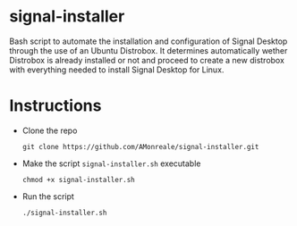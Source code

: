 # signal-installer
Bash script to automate the installation and configuration of Signal Desktop through the use of an Ubuntu Distrobox. It determines automatically wether Distrobox is already installed or not and proceed to create a new distrobox with everything needed to install Signal Desktop for Linux.

# Instructions
- Clone the repo

  ```git clone https://github.com/AMonreale/signal-installer.git```

- Make the script ```signal-installer.sh``` executable

  ```chmod +x signal-installer.sh```

- Run the script

  ```./signal-installer.sh```
